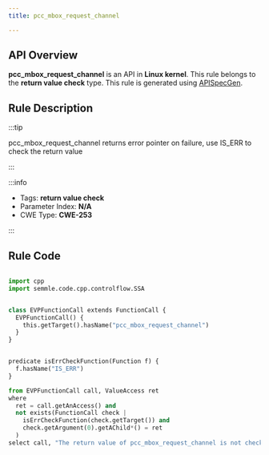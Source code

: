 ```yaml
---
title: pcc_mbox_request_channel

---
```



## API Overview
**pcc_mbox_request_channel** is an API in **Linux kernel**. This rule belongs to the **return value check** type. This rule is generated using [APISpecGen](../../tools/APISpecGen).
## Rule Description

:::tip

pcc_mbox_request_channel returns error pointer on failure, use IS_ERR to check the return value

:::

:::info

- Tags: **return value check**
- Parameter Index: **N/A**
- CWE Type: **CWE-253**

:::

## Rule Code
```python

import cpp
import semmle.code.cpp.controlflow.SSA


class EVPFunctionCall extends FunctionCall {
  EVPFunctionCall() {
    this.getTarget().hasName("pcc_mbox_request_channel")
  }
}


predicate isErrCheckFunction(Function f) {
  f.hasName("IS_ERR") 
}

from EVPFunctionCall call, ValueAccess ret
where
  ret = call.getAnAccess() and
  not exists(FunctionCall check |
    isErrCheckFunction(check.getTarget()) and
    check.getArgument(0).getAChild*() = ret
  )
select call, "The return value of pcc_mbox_request_channel is not checked with IS_ERR."
    
```